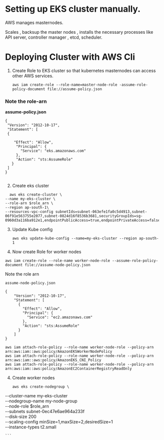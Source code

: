 # Setting up EKS cluster manually.

AWS manages masternodes. 

Scales , backsup the master nodes , installs the necessary processes like API server, controller manager , etcd, scheduler.

# Deploying Cluster with AWS Cli

1. Create Role to EKS cluster so that kubernetes masternodes can access other AWS services.

   ``` aws iam create-role --role-name=master-node-role -assume-role-policy-document file://assume-policy.json ```

### Note the role-arn

   <b>assume-policy.json</b>
   
   ```
 {
    "Version": "2012-10-17",
    "Statement": [
    {
    
       "Effect": "Allow",
        "Principal": {
          "Service": "eks.amazonaws.com"
        },
        "Action": "sts:AssumeRole"
      }
    ]
}
   ```
  ```aws  iam attach-role-policy --role-name master-node-role --policy-arn arn:aws:iam::aws:policy/AmazonEKSClusterPolicy
  ```

2.  Create eks cluster

```
  aws eks create-cluster \
--name my-eks-cluster \
--role-arn $role_arn \
--region ap-south-1\
--resources-vpc-config subnetIds=subnet-063efe1fa0c5d4913,subnet-06f91e563755e2077,subnet-0824d16f8536b3681,securityGroupIds=sg-0960d3a116ba912e1,endpointPublicAccess=true,endpointPrivateAccess=false

 ```
3. Update Kube config
   
   ``` aws eks update-kube-config --name=my-eks-cluster --region ap-south-1  ```

3. Now create Role for worker nodes

  ``` aws iam create-role --role-name worker-node-role --assume-role-policy-document file://assume-node-policy.json ```

  Note the role arn
  
`assume-node-policy.json`

```
{
    "Version": "2012-10-17",
    "Statement": [
      {
        "Effect": "Allow",
        "Principal": {
          "Service": "ec2.amazonaws.com"
        },
        "Action": "sts:AssumeRole"
      }
    ]
}
```
```
aws iam attach-role-policy --role-name worker-node-role --policy-arn arn:aws:iam::aws:policy/AmazonEKSWorkerNodePolicy
aws iam attach-role-policy --role-name worker-node-role --policy-arn arn:aws:iam::aws:policy/AmazonEKS_CNI_Policy
aws iam attach-role-policy --role-name worker-node-role --policy-arn arn:aws:iam::aws:policy/AmazonEC2ContainerRegistryReadOnly
```

4. Create worker nodes

     ```
     aws eks create-nodegroup \
--cluster-name my-eks-cluster \
--nodegroup-name my-node-group \
--node-role $role_arn \
--subnets subnet-0ec47e6ae964a233f \
--disk-size 200 \
--scaling-config minSize=1,maxSize=2,desiredSize=1 \
--instance-types t2.small

    ```


  
  

   


    
   
